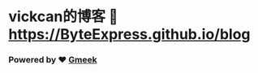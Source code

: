 # vickcan的博客 :link: https://ByteExpress.github.io/blog

### Powered by :heart: [Gmeek](https://github.com/Meekdai/Gmeek)
